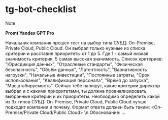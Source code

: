# tg-bot-checklist

> [!NOTE]
> **Promt Yandex GPT Pro**
> 
> Начальник компания прошел тест на выбор типа СУБД: On-Premise, Private Cloud, Public Cloud. Он выбрал только нужные из списка критерии и расставил приоритеты от 1 до 5. Где 1 - самый низкая значимость критерия, 5 самая высокая значимость.
> Список критериев: "Юрисдикция данных", "Отраслевые стандарты", "Физическая безопасность", "Объём данных", "Латентность", "Вариативность нагрузки", "Начальные инвестиции", "Постоянные затраты,
> "Срок использования", "Квалификация персонала", "Время до запуска", "Масштабируемость". Сейчас тебе напишут, какие критерии директор выбрал и с какими приоритетами, ты должна проанализировать выбранные критерии и их приоритеты.
> Необходимо определить какой из 3х типов СУБД: On-Premise, Private Cloud, Public Cloud лучше подходит компании и почему. Формат ответа должен быть таким: <On-Premise/Private Cloud/Public Cloud> \n Обоснование: ...
